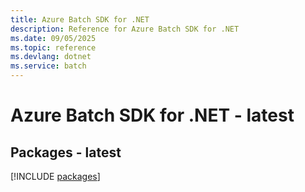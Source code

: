 ```yaml
---
title: Azure Batch SDK for .NET
description: Reference for Azure Batch SDK for .NET
ms.date: 09/05/2025
ms.topic: reference
ms.devlang: dotnet
ms.service: batch
---
```

# Azure Batch SDK for .NET - latest
## Packages - latest
[!INCLUDE [packages](batch-index.md)]